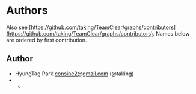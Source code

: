 # Authors

Also see [https://github.com/taking/TeamClear/graphs/contributors](https://github.com/taking/TeamClear/graphs/contributors). Names below are ordered by first contribution.

## Author

* HyungTag Park [consine2@gmail.com](mailto:consine2@gmail.com) \(@taking\)
* * 
